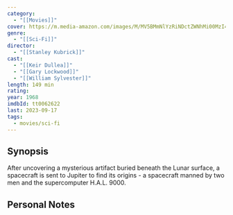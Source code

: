 ```yaml
---
category:
  - "[[Movies]]"
cover: https://m.media-amazon.com/images/M/MV5BMmNlYzRiNDctZWNhMi00MzI4LThkZTctMTUzMmZkMmFmNThmXkEyXkFqcGdeQXVyNzkwMjQ5NzM@._V1_SX300.jpg
genre:
  - "[[Sci-Fi]]"
director:
  - "[[Stanley Kubrick]]"
cast:
  - "[[Keir Dullea]]"
  - "[[Gary Lockwood]]"
  - "[[William Sylvester]]"
length: 149 min
rating: 
year: 1968
imdbId: tt0062622
last: 2023-09-17
tags:
  - movies/sci-fi
---
```

## Synopsis
After uncovering a mysterious artifact buried beneath the Lunar surface, a spacecraft is sent to Jupiter to find its origins - a spacecraft manned by two men and the supercomputer H.A.L. 9000.


## Personal Notes


